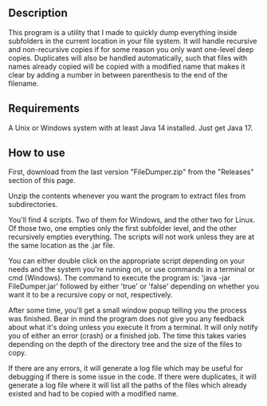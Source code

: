 ## Description
This program is a utility that I made to quickly dump everything inside subfolders in the current location in your file system. It will handle recursive and non-recursive copies if for some reason you only want one-level deep copies. Duplicates will also be handled automatically, such that files with names already copied will be copied with a modified name that makes it clear by adding a number in between parenthesis to the end of the filename.

## Requirements
A Unix or Windows system with at least Java 14 installed. Just get Java 17.

## How to use
First, download from the last version "FileDumper.zip" from the "Releases" section of this page.

Unzip the contents whenever you want the program to extract files from subdirectories. 

You'll find 4 scripts. Two of them for Windows, and the other two for Linux. Of those two, one empties only the first subfolder level, and the other recursively empties everything. The scripts will not work unless they are at the same location as the .jar file.

You can either double click on the appropriate script depending on your needs and the system you're running on, or use commands in a terminal or cmd (Windows). The command to execute the program is: 'java -jar FileDumper.jar' followed by either 'true' or 'false' depending on whether you want it to be a recursive copy or not, respectively.

After some time, you'll get a small window popup telling you the process was finished. Bear in mind the program does not give you any feedback about what it's doing unless you execute it from a terminal. It will only notify you of either an error (crash) or a finished job. The time this takes varies depending on the depth of the directory tree and the size of the files to copy.

If there are any errors, it will generate a log file which may be useful for debugging if there is some issue in the code. If there were duplicates, it will generate a log file where it will list all the paths of the files which already existed and had to be copied with a modified name.

